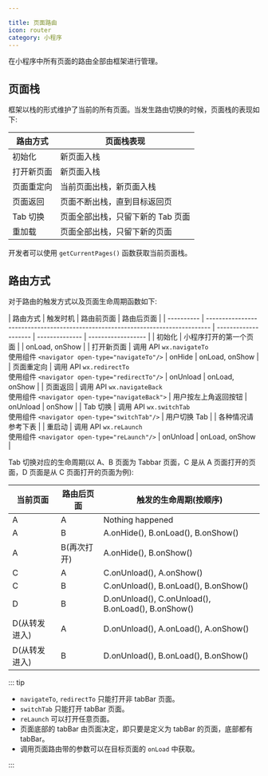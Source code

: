 ```yaml
---

title: 页面路由
icon: router
category: 小程序
---
```


在小程序中所有页面的路由全部由框架进行管理。

<!-- more -->

## 页面栈 <Badge text="重要" type="error" />

框架以栈的形式维护了当前的所有页面。当发生路由切换的时候，页面栈的表现如下:

| 路由方式   | 页面栈表现                        |
| ---------- | --------------------------------- |
| 初始化     | 新页面入栈                        |
| 打开新页面 | 新页面入栈                        |
| 页面重定向 | 当前页面出栈，新页面入栈          |
| 页面返回   | 页面不断出栈，直到目标返回页      |
| Tab 切换   | 页面全部出栈，只留下新的 Tab 页面 |
| 重加载     | 页面全部出栈，只留下新的页面      |

开发者可以使用 `getCurrentPages()` 函数获取当前页面栈。

## 路由方式 <Badge text="重要" type="error" />

对于路由的触发方式以及页面生命周期函数如下:

| 路由方式   | 触发时机                                                                        | 路由前页面           | 路由后页面     |
| ---------- | ------------------------------------------------------------------------------- | -------------------- | -------------- | ------------------ |
| 初始化     | 小程序打开的第一个页面                                                          |                      | onLoad, onShow |
| 打开新页面 | 调用 API `wx.navigateTo`<br />使用组件 `<navigator open-type="navigateTo"/>`    | onHide               | onLoad, onShow |
| 页面重定向 | 调用 API `wx.redirectTo`<br />使用组件 `<navigator open-type="redirectTo"/>`    | onUnload             | onLoad, onShow |
| 页面返回   | 调用 API `wx.navigateBack`<br />使用组件 `<navigator open-type="navigateBack">` | 用户按左上角返回按钮 | onUnload       | onShow             |
| Tab 切换   | 调用 API `wx.switchTab`<br />使用组件 `<navigator open-type="switchTab"/>`      | 用户切换 Tab         |                | 各种情况请参考下表 |
| 重启动     | 调用 API `wx.reLaunch`<br />使用组件 `<navigator open-type="reLaunch"/>`        | onUnload             | onLoad, onShow |

Tab 切换对应的生命周期(以 A、B 页面为 Tabbar 页面，C 是从 A 页面打开的页面，D 页面是从 C 页面打开的页面为例):

| 当前页面      | 路由后页面  | 触发的生命周期(按顺序)                             |
| ------------- | ----------- | -------------------------------------------------- |
| A             | A           | Nothing happened                                   |
| A             | B           | A.onHide(), B.onLoad(), B.onShow()                 |
| A             | B(再次打开) | A.onHide(), B.onShow()                             |
| C             | A           | C.onUnload(), A.onShow()                           |
| C             | B           | C.onUnload(), B.onLoad(), B.onShow()               |
| D             | B           | D.onUnload(), C.onUnload(), B.onLoad(), B.onShow() |
| D(从转发进入) | A           | D.onUnload(), A.onLoad(), A.onShow()               |
| D(从转发进入) | B           | D.onUnload(), B.onLoad(), B.onShow()               |

::: tip

- `navigateTo`, `redirectTo` 只能打开非 tabBar 页面。
- `switchTab` 只能打开 tabBar 页面。
- `reLaunch` 可以打开任意页面。
- 页面底部的 tabBar 由页面决定，即只要是定义为 tabBar 的页面，底部都有 tabBar。
- 调用页面路由带的参数可以在目标页面的 `onLoad` 中获取。

:::
